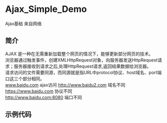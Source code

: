 # Ajax_Simple_Demo
Ajax基础 来自网络   
## 简介  
AJAX 是一种在无需重新加载整个网页的情况下，能够更新部分网页的技术。   
浏览器通过触发事件，创建XMLHttpRequest对象，向服务器发送HttpRequest请求；服务器接收到请求之后,处理HttpRequest请求,返回结果数据给浏览器。  
请求访问的文件需要同源，而同源就是指URL中protocol协议、host域名、port端口这三个部分相同。  
www.baidu.com  ajax访问 http://www.baidu2.com 域名不同    
                        https://www.baidu.com 协议不同  
                        http://www.baidu.com:8080 端口不同  
## 示例代码

